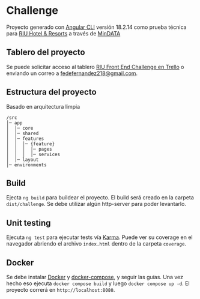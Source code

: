 # Challenge

Proyecto generado con [Angular CLI](https://github.com/angular/angular-cli) versión 18.2.14 como prueba técnica para [RIU Hotel & Resorts](https://www.riu.com/es) a través de [MinDATA](https://www.mindata.es/)

## Tablero del proyecto

Se puede solicitar acceso al tablero [RIU Front End Challenge en Trello](https://trello.com/b/Hw2yVhsj/riu-front-end-challenge) o enviando un correo a [fedefernandez218@gmail.com](mailto:fedefernandez218@gmail.com).

## Estructura del proyecto

Basado en arquitectura limpia

```
/src
│─ app
│  │─ core 
│  │─ shared
│  │─ features
│  │  │─ {feature}
│  │  │  │─ pages
│  │  │  │─ services
│  │─ layout
│─ environments
```

## Build

Ejecta `ng build` para buildear el proyecto. El build será creado en la carpeta `dist/challenge`. Se debe utilizar algún http-server para poder levantarlo.

## Unit testing

Ejecuta `ng test` para ejecutar tests vía [Karma](https://karma-runner.github.io).
Puede ver su coverage en el navegador abriendo el archivo `index.html` dentro de la carpeta `coverage`.

## Docker

Se debe instalar [Docker](https://docs.docker.com/get-started/get-docker/) y [docker-compose](https://docs.docker.com/compose/install), y seguir las guías.
Una vez hecho eso ejecuta `docker compose build` y luego `docker compose up -d`. El proyecto correrá en `http://localhost:8080`.
